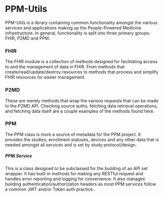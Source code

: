 # PPM-Utils

PPM-Utils is a library containing common functionality amongst the various
services and applications making up the People-Powered Medicine
infrastructure. In general, functionality is split into three primary
groups: FHIR, P2MD and PPM.

### FHIR

The FHIR module is a collection of methods designed for facilitating
access to and the management of data in FHIR. From methods that
create/read/update/destroy resources to methods that process and
simplify FHIR resources for easier management.

### P2MD
These are merely methods that wrap the various requests that can be
made to the P2MD API. Checking source auths, fetching data retrieval
operations, and fetching data itself are a couple examples of the
methods found here.

### PPM
The PPM class is more a source of metadata for the PPM project. It
provides the studies, enrollment statuses, devices and any other
data that is needed amongst all services and is set by study
protocol/design.

##### PPM.Service
This is a class designed to be subclassed for the building of an API
set wrapper. It has built-in methods for making any RESTful request
and handles error reporting and logging for convenience. It also
manages building authentication/authorization headers as most PPM
services follow a common JWT and/or Token auth practice.